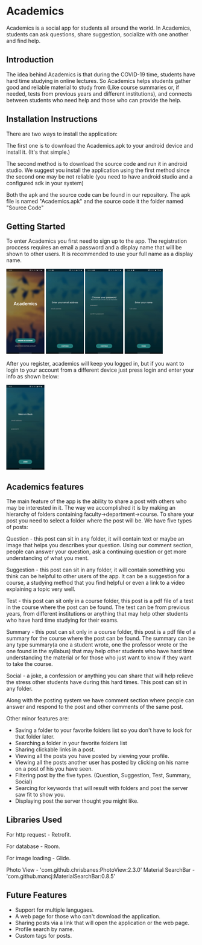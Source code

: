 Academics
=================

Academics is a social app for students all around the world.
In Academics, students can ask questions, share suggestion, socialize with one another and find help.

Introduction
------------

The idea behind Academics is that during the COVID-19 time, students have hard time studying in online lectures.
So Academics helps students gather good and reliable material to study from (Like course summaries or, if needed, tests from previous years and different institutions),
and connects between students who need help and those who can provide the help.


Installation Instructions
---------------

There are two ways to install the application:

The first one is to download the Academics.apk to your android device and install it. (It's that simple.)

The second method is to download the source code and run it in android studio.
We suggest you install the application using the first method since the second one may be not reliable (you need to have android studio and a configured sdk in your system)

Both the apk and the source code can be found in our repository. The apk file is named "Academics.apk" and the source code it the folder named "Source Code"


Getting Started
---------------
To enter Academics you first need to sign up to the app.
The registration proccess requires an email a password and a display name that will be shown to other users.
It is recommended to use your full name as a display name.


<img src="screenshots/start.png" width="20%"> <img src="screenshots/enter_email.png" width="20%"> <img src="screenshots/enter_password.png" width="20%"> <img src="screenshots/enter_name.png" width="20%">

After you register, academics will keep you logged in, but if you want to login to your account from a different device just press login and enter your info as shown below:

<img src="screenshots/login.png" width="20%">

 
 
Academics features
-----------------

The main feature of the app is the ability to share a post with others who may be interested in it.
The way we accomplished it is by making an hierarchy of folders containing faculty->department->course.
To share your post you need to select a folder where the post will be.
We have five types of posts:

Question - this post can sit in any folder, it will contain text or maybe an image that helps you describes your question.
Using our comment section, people can answer your question, ask a continuing question or get more understanding of what you ment.

Suggestion - this post can sit in any folder, it will contain something you think can be helpful to other users of the app. It can be a suggestion for a course, a studying method that you find helpful or even a link to a video explaining a topic very well.

Test - this post can sit only in a course folder, this post is a pdf file of a test in the course where the post can be found. The test can be from previous years, from different institutions or anything that may help other students who have hard time studying for their exams.

Summary - this post can sit only in a course folder, this post is a pdf file of a summary for the course where the post can be found.
The summary can be any type summary(a one a student wrote, one the professor wrote or the one found in the syllabus) that may help other students who have hard time understanding the material or for those who just want to know if they want to take the course.

Social - a joke, a confession or anything you can share that will help relieve the stress other students have during this hard times. This post can sit in any folder.
 
 Along with the posting system we have comment section where people can answer and respond to the post and other comments of the same post.
 
 Other minor features are:
 - Saving a folder to your favorite folders list so you don't have to look for that folder later.
 - Searching a folder in your favorite folders list
 - Sharing clickable links in a post.
 - Viewing all the posts you have posted by viewing your profile.
 - Viewing all the posts another user has posted by clicking on his name on a post of his you have seen.
 - Filtering post by the five types. (Question, Suggestion, Test, Summary, Social)
 - Searcing for keywords that will result with folders and post the server saw fit to show you.
 - Displaying post the server thought you might like.
 
 
Libraries Used
--------------

For http request - Retrofit.

For database - Room.

For image loading - Glide.

Photo View - 'com.github.chrisbanes:PhotoView:2.3.0'
Material SearchBar - 'com.github.mancj:MaterialSearchBar:0.8.5'

 
Future Features
--------------

- Support for multiple langugaes.
- A web page for those who can't download the application.
- Sharing posts via a link that will open the application or the web page.
- Profile search by name.
- Custom tags for posts.
